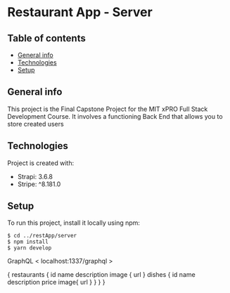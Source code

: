 # Restaurant App - Server

## Table of contents
* [General info](#general-info)
* [Technologies](#technologies)
* [Setup](#setup)

## General info
This project is the Final Capstone Project for the MIT xPRO Full Stack Development Course.
It involves a functioning Back End that allows you to store created users
	
## Technologies
Project is created with:
* Strapi: 3.6.8
* Stripe: ^8.181.0
	
## Setup
To run this project, install it locally using npm:

```
$ cd ../restApp/server
$ npm install
$ yarn develop
```



<!-- SQL FAQ -->

GraphQL < localhost:1337/graphql >

{
    restaurants {
        id
        name
        description
        image {
            url
        }
        dishes {
            id
            name
            description
            price
            image{
                url
            }
        }
    }
}